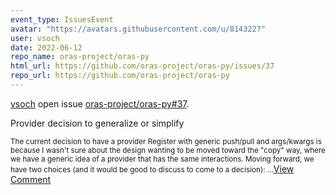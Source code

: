 ```yaml
---
event_type: IssuesEvent
avatar: "https://avatars.githubusercontent.com/u/814322?"
user: vsoch
date: 2022-06-12
repo_name: oras-project/oras-py
html_url: https://github.com/oras-project/oras-py/issues/37
repo_url: https://github.com/oras-project/oras-py
---
```


<a href='https://github.com/vsoch' target='_blank'>vsoch</a> open issue <a href='https://github.com/oras-project/oras-py/issues/37' target='_blank'>oras-project/oras-py#37</a>.

<p>Provider decision to generalize or simplify</p><small>The current decision to have a provider Register with generic push/pull and args/kwargs is because I wasn't sure about the design wanting to be moved toward the "copy" way, where we have a generic idea of a provider that has the same interactions. Moving forward, we have two choices (and it would be good to discuss to come to a decision):...</small><a href='https://github.com/oras-project/oras-py/issues/37' target='_blank'>View Comment</a>